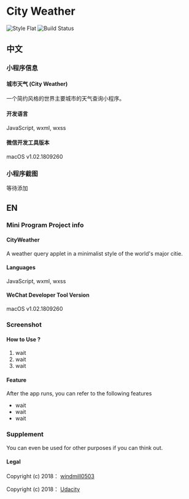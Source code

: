 # City Weather 
![Style Flat](https://img.shields.io/badge/style-flat-green.svg?longCache=true&style=flat)
![Build Status](https://travis-ci.org/typelift/Swiftz.svg?branch=master)

## 中文

### 小程序信息

#### 城市天气 (City Weather)

一个简约风格的世界主要城市的天气查询小程序。

#### 开发语言

JavaScript, wxml, wxss

#### 微信开发工具版本

macOS v1.02.1809260

### 小程序截图

等待添加



## EN

### Mini Program Project info

#### CityWeather

A weather query applet in a minimalist style of the world's major citie.

#### Languages

JavaScript, wxml, wxss

#### WeChat Developer Tool Version

macOS v1.02.1809260

### Screenshot



#### How to Use ?

1. wait
2. wait
3. wait

#### Feature
After the app runs, you can refer to the following features

+ wait
+ wait
+ wait

### Supplement

You can even be used for other purposes if you can think out.

#### Legal

Copyright (c) 2018： [windmill0503](https://github.com/windmill0503)

Copyright (c) 2018： [Udacity](https://www.udacity.com)